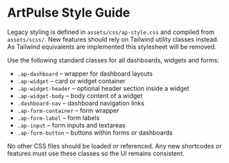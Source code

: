 # ArtPulse Style Guide

Legacy styling is defined in `assets/css/ap-style.css` and compiled from
`assets/scss/`. New features should rely on Tailwind utility classes instead.
As Tailwind equivalents are implemented this stylesheet will be removed.

Use the following standard classes for all dashboards, widgets and forms:

- `.ap-dashboard` – wrapper for dashboard layouts
- `.ap-widget` – card or widget container
- `.ap-widget-header` – optional header section inside a widget
- `.ap-widget-body` – body content of a widget
- `.dashboard-nav` – dashboard navigation links
- `.ap-form-container` – form wrapper
- `.ap-form-label` – form labels
- `.ap-input` – form inputs and textareas
- `.ap-form-button` – buttons within forms or dashboards

No other CSS files should be loaded or referenced. Any new shortcodes or features
must use these classes so the UI remains consistent.
